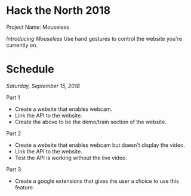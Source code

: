 # Hack the North 2018
Project Name: Mouseless

_Introducing *Mouseless*_ 
Use hand gestures to control the website you're currently on.

# Schedule
_Saturday, September 15, 2018_

Part 1
  * Create a website that enables webcam.
  * Link the API to the website.
  * Create the above to be the demo/train section of the website.
  
Part 2
  * Create a website that enables webcam but doesn't display the video.
  * Link the API to the website.
  * Test the API is working without the live video.
 
Part 3
  * Create a google extensions that gives the user a choice to use this feature. 
  

